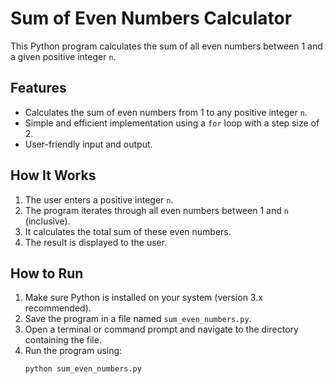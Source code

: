 # Sum of Even Numbers Calculator

This Python program calculates the sum of all even numbers between 1 and a given positive integer `n`.

## Features
- Calculates the sum of even numbers from 1 to any positive integer `n`.
- Simple and efficient implementation using a `for` loop with a step size of 2.
- User-friendly input and output.

## How It Works
1. The user enters a positive integer `n`.
2. The program iterates through all even numbers between 1 and `n` (inclusive).
3. It calculates the total sum of these even numbers.
4. The result is displayed to the user.

## How to Run
1. Make sure Python is installed on your system (version 3.x recommended).
2. Save the program in a file named `sum_even_numbers.py`.
3. Open a terminal or command prompt and navigate to the directory containing the file.
4. Run the program using:
   ```bash
   python sum_even_numbers.py
